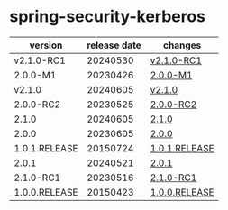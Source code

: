 # spring-security-kerberos

|    version    | release date |                   changes                    |
|---------------|--------------|----------------------------------------------|
| v2.1.0-RC1    | 20240530     | [v2.1.0-RC1](./v2.1.0-RC1-20240530.md)       |
| 2.0.0-M1      | 20230426     | [2.0.0-M1](./2.0.0-M1-20230426.md)           |
| v2.1.0        | 20240605     | [v2.1.0](./v2.1.0-20240605.md)               |
| 2.0.0-RC2     | 20230525     | [2.0.0-RC2](./2.0.0-RC2-20230525.md)         |
| 2.1.0         | 20240605     | [2.1.0](./2.1.0-20240605.md)                 |
| 2.0.0         | 20230605     | [2.0.0](./2.0.0-20230605.md)                 |
| 1.0.1.RELEASE | 20150724     | [1.0.1.RELEASE](./1.0.1.RELEASE-20150724.md) |
| 2.0.1         | 20240521     | [2.0.1](./2.0.1-20240521.md)                 |
| 2.1.0-RC1     | 20230516     | [2.1.0-RC1](./2.1.0-RC1-20230516.md)         |
| 1.0.0.RELEASE | 20150423     | [1.0.0.RELEASE](./1.0.0.RELEASE-20150423.md) |

